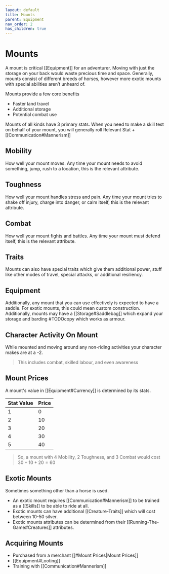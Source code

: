 ```yaml
---
layout: default
title: Mounts
parent: Equipment
nav_order: 2
has_children: true
---
```

# Mounts
A mount is critical [[Equipment]] for an adventurer. Moving with just the storage on your back would waste precious time and space. Generally, mounts consist of different breeds of horses, however more exotic mounts with special abilities aren’t unheard of.

Mounts provide a few core benefits
- Faster land travel
- Additional storage
- Potential combat use   

Mounts of all kinds have 3 primary stats. When you need to make a skill test on behalf of your mount, you will generally roll Relevant Stat + [[Communication#Mannerism]]

## Mobility
How well your mount moves. Any time your mount needs to avoid something, jump, rush to a location, this is the relevant attribute.

## Toughness
How well your mount handles stress and pain. Any time your mount tries to shake off injury, charge into danger, or calm itself, this is the relevant attribute.

## Combat
How well your mount fights and battles. Any time your mount must defend itself, this is the relevant attribute. 

## Traits
Mounts can also have special traits which give them additional power, stuff like other modes of travel, special attacks, or additional resiliency.

## Equipment
Additionally, any mount that you can use effectively is expected to have a saddle. For exotic mounts, this could mean custom construction. Additionally, mounts may have a [[Storage#Saddlebag]] which expand your storage and barding #TODOcopy which works as armour.

## Character Activity On Mount
While mounted and moving around any non-riding activities your character makes are at a -2.

> This includes combat, skilled labour, and even awareness

## Mount Prices
A mount's value in [[Equipment#Currency]] is determined by its stats.

| Stat Value | Price |
| ---------- | ----- |
| 1          | 0    |
| 2          | 10    |
| 3          | 20    |
| 4          | 30    | 
| 5          | 40    |

> So, a mount with 4 Mobility, 2 Toughness, and 3 Combat would cost $30+10+20=60$

## Exotic Mounts
Sometimes something other than a horse is used. 
* An exotic mount requires [[Communication#Mannerism]] to be trained as a [[Skills]] to be able to ride at all.
* Exotic mounts can have additional [[Creature-Traits]] which will cost between 10-50 silver.
* Exotic mounts attributes can be determined from their [[Running-The-Game#Creatures]] attributes.

## Acquiring Mounts
* Purchased from a merchant [[#Mount Prices|Mount Prices]]
* [[Equipment#Looting]]
* Training with [[Communication#Mannerism]]